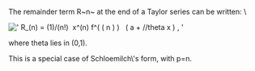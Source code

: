 The remainder term R~n~ at the end of a Taylor series can be written: \\

![' R\_(n) = (1)/(n!)  x\^(n) f\^(
( n ) )   ( a + //theta x ) , '](../dictionary/equation_images/4465.1..png)

where theta lies in (0,1).

This is a special case of Schloemilch\\'s form, with p=n.

